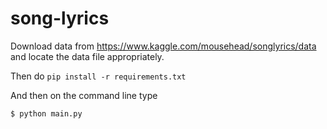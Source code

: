 # song-lyrics

Download data from https://www.kaggle.com/mousehead/songlyrics/data and locate the data file appropriately.

Then do `pip install -r requirements.txt`

And then on the command line type

``` 
$ python main.py 
```
